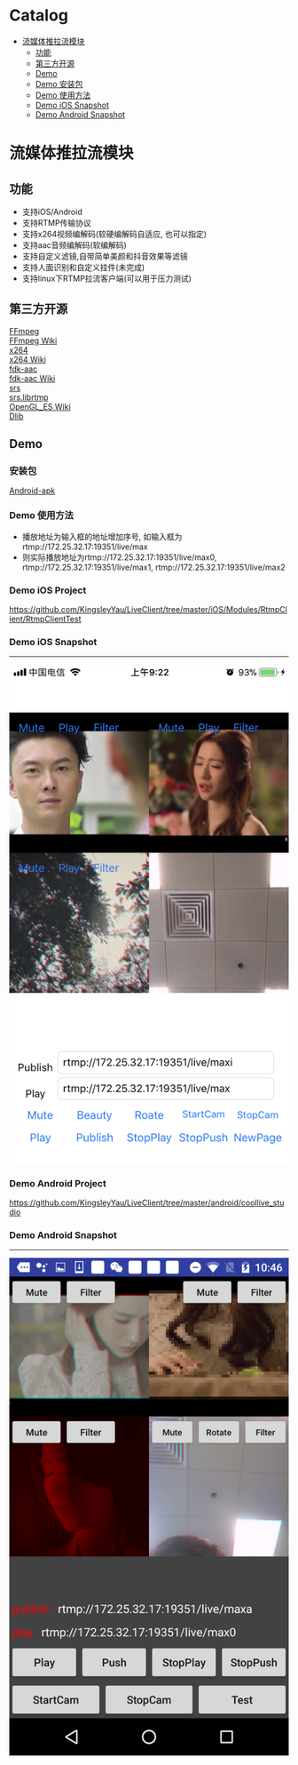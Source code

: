 Catalog
=================

   * [流媒体推拉流模块](#流媒体推拉流模块)
   		* [功能](#功能)
      * [第三方开源](#第三方开源)
      * [Demo](#Demo)
      * [Demo 安装包](#Demo-安装包)
      * [Demo 使用方法](#Demo-使用方法)
      * [Demo iOS Snapshot](#iOS-Snapshot)
      * [Demo Android Snapshot](#Android-Snapshot)
      
      
# 流媒体推拉流模块
## 功能
- 支持iOS/Android
- 支持RTMP传输协议
- 支持x264视频编解码(软硬编解码自适应, 也可以指定)
- 支持aac音频编解码(软编解码)
- 支持自定义滤镜,自带简单美颜和抖音效果等滤镜
- 支持人面识别和自定义挂件(未完成)
- 支持linux下RTMP拉流客户端(可以用于压力测试)


## 第三方开源
[FFmpeg](https://ffmpeg.org/)</br>
[FFmpeg Wiki](https://en.wikipedia.org/wiki/FFmpeg)</br>
[x264](https://www.videolan.org/developers/x264.html)</br>
[x264 Wiki](https://en.wikipedia.org/wiki/X264)</br>
[fdk-aac](https://github.com/mstorsjo/fdk-aac)</br>
[fdk-aac Wiki](https://en.wikipedia.org/wiki/Fraunhofer_FDK_AAC)</br>
[srs](https://github.com/ossrs/srs)</br>
[srs.librtmp](https://github.com/ossrs/srs-librtmp)</br>
[OpenGL_ES Wiki](https://en.wikipedia.org/wiki/OpenGL_ES)</br>
[Dlib](http://dlib.net/)</br>


## Demo
### 安装包
[Android-apk](https://github.com/KingsleyYau/LiveClient/blob/master/docs/coollive.apk)


### Demo 使用方法
* 播放地址为输入框的地址增加序号, 如输入框为rtmp://172.25.32.17:19351/live/max
* 则实际播放地址为rtmp://172.25.32.17:19351/live/max0, rtmp://172.25.32.17:19351/live/max1, rtmp://172.25.32.17:19351/live/max2


### Demo iOS Project
https://github.com/KingsleyYau/LiveClient/tree/master/iOS/Modules/RtmpClient/RtmpClientTest


### Demo iOS Snapshot
-------------
![](https://github.com/KingsleyYau/LiveClient/blob/master/res/IMG_iOS_1.PNG?raw=true)


### Demo Android Project
https://github.com/KingsleyYau/LiveClient/tree/master/android/coollive_studio


### Demo Android Snapshot
-------------
![](https://github.com/KingsleyYau/LiveClient/blob/master/res/IMG_Android_1.png?raw=true)